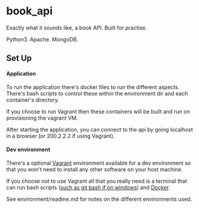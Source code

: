 # book_api
Exactly what it sounds like, a book API. Built for practise.

Python3. Apache. MongoDB.

## Set Up

#### Application
To run the application there's docker files to run the different aspects. There's bash scripts to control these within the environment dir and each container's directory.

If you choose to run Vagrant then these containers will be built and run on provisioning the vagrant VM.

After starting the application, you can connect to the api by going localhost in a browser (or 200.2.2.2 if using Vagrant).

#### Dev environment
There's a optional [Vagrant](https://www.vagrantup.com/downloads.html "https://www.vagrantup.com/downloads.html") environment available for a dev environment so that you won't need to install any other software on your host machine.

If you choose not to use Vagrant all that you really need is a terminal that can run bash scripts ([such as git bash if on windows](https://gitforwindows.org/index.html "https://gitforwindows.org/index.html")) and [Docker](https://www.docker.com/get-started "https://www.docker.com/get-started").

See environment/readme.md for notes on the different environments used.

